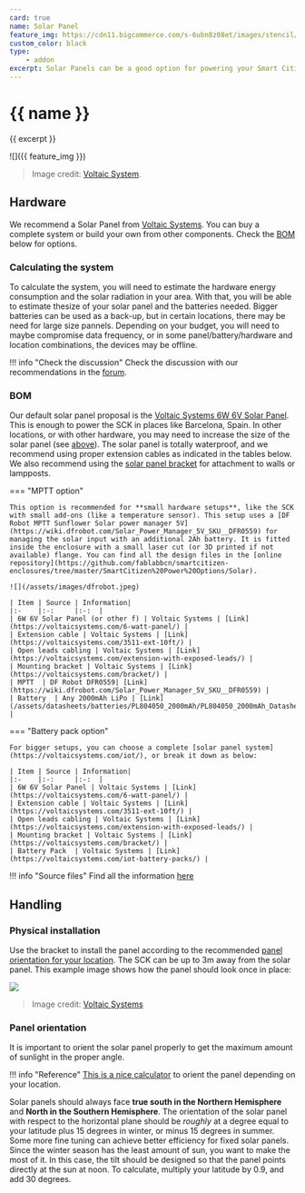 ```yaml
---
card: true
name: Solar Panel
feature_img: https://cdn11.bigcommerce.com/s-6ubn8z08et/images/stencil/500x659/products/185/1049/Bracket_Pole_Mount-6_Watt_Panel__96828.1583444808.jpg
custom_color: black
type:
    - addon
excerpt: Solar Panels can be a good option for powering your Smart Citizen Kit or Station.
---
```


# {{ name }}

{{ excerpt }}

![]({{ feature_img }})
> Image credit: [Voltaic System](https://voltaicsystems.com/6-watt-panel/).

## Hardware

We recommend a Solar Panel from [Voltaic Systems](https://voltaicsystems.com/). You can buy a complete system or build your own from other components. Check the [BOM](#bom) below for options.

### Calculating the system

To calculate the system, you will need to estimate the hardware energy consumption and the solar radiation in your area. With that, you will be able to estimate thesize of your solar panel and the batteries needed. Bigger batteries can be used as a back-up, but in certain locations, there may be need for large size pannels. Depending on your budget, you will need to maybe compromise data frequency, or in some panel/battery/hardware and location combinations, the devices may be offline.

!!! info "Check the discussion"
    Check the discussion with our recommendations in the [forum](https://forum.smartcitizen.me/t/solar-panel-estimations/1805).

### BOM

Our default solar panel proposal is the [Voltaic Systems 6W 6V Solar Panel](https://voltaicsystems.com/6-watt-panel/). This is enough to power the SCK in places like Barcelona, Spain. In other locations, or with other hardware, you may need to increase the size of the solar panel (see [above](#calculating-the-system)). The solar panel is totally waterproof, and we recommend using proper extension cables as indicated in the tables below. We also recommend using the [solar panel bracket](https://voltaicsystems.com/bracket/) for attachment to walls or lampposts.

=== "MPTT option"

    This option is recommended for **small hardware setups**, like the SCK with small add-ons (like a temperature sensor). This setup uses a [DF Robot MPTT Sunflower Solar power manager 5V](https://wiki.dfrobot.com/Solar_Power_Manager_5V_SKU__DFR0559) for managing the solar input with an additional 2Ah battery. It is fitted inside the enclosure with a small laser cut (or 3D printed if not available) flange. You can find all the design files in the [online repository](https://github.com/fablabbcn/smartcitizen-enclosures/tree/master/SmartCitizen%20Power%20Options/Solar).

    ![](/assets/images/dfrobot.jpeg)

    | Item | Source | Information|
    |:-    |:-:     |:-:  |
    | 6W 6V Solar Panel (or other f) | Voltaic Systems | [Link](https://voltaicsystems.com/6-watt-panel/) |
    | Extension cable | Voltaic Systems | [Link](https://voltaicsystems.com/3511-ext-10ft/) |
    | Open leads cabling | Voltaic Systems | [Link](https://voltaicsystems.com/extension-with-exposed-leads/) |
    | Mounting bracket | Voltaic Systems | [Link](https://voltaicsystems.com/bracket/) |
    | MPTT  | DF Robot DFR0559| [Link](https://wiki.dfrobot.com/Solar_Power_Manager_5V_SKU__DFR0559) |
    | Battery  | Any 2000mAh LiPo | [Link](/assets/datasheets/batteries/PL804050_2000mAh/PL804050_2000mAh_Datasheet.pdf) |
=== "Battery pack option"

    For bigger setups, you can choose a complete [solar panel system](https://voltaicsystems.com/iot/), or break it down as below:

    | Item | Source | Information|
    |:-    |:-:     |:-:  |
    | 6W 6V Solar Panel | Voltaic Systems | [Link](https://voltaicsystems.com/6-watt-panel/) |
    | Extension cable | Voltaic Systems | [Link](https://voltaicsystems.com/3511-ext-10ft/) |
    | Open leads cabling | Voltaic Systems | [Link](https://voltaicsystems.com/extension-with-exposed-leads/) |
    | Mounting bracket | Voltaic Systems | [Link](https://voltaicsystems.com/bracket/) |
    | Battery Pack  | Voltaic Systems | [Link](https://voltaicsystems.com/iot-battery-packs/) |

!!! info "Source files"
    Find all the information [here](https://github.com/fablabbcn/smartcitizen-enclosures/tree/master/SmartCitizen%20Power%20Options#solar-panel)

## Handling

### Physical installation

Use the bracket to install the panel according to the recommended [panel orientation for your location](#panel-orientation). The SCK can be up to 3m away from the solar panel. This example image shows how the panel should look once in place:

![](https://cdn11.bigcommerce.com/s-6ubn8z08et/images/stencil/500x659/products/185/1049/Bracket_Pole_Mount-6_Watt_Panel__96828.1583444808.jpg)
> Image credit: [Voltaic Systems](https://voltaicsystems.com)

### Panel orientation

It is important to orient the solar panel properly to get the maximum amount of sunlight in the proper angle.

!!! info "Reference"
    [This is a nice calculator](http://www.solarelectricityhandbook.com/solar-angle-calculator.html) to orient the panel depending on your location.

Solar panels should always face **true south in the Northern Hemisphere** and **North in the Southern Hemisphere**. The orientation of the solar panel with respect to the horizontal plane should be _roughly_ at a degree equal to your latitude plus 15 degrees in winter, or minus 15 degrees in summer. Some more fine tuning can achieve better efficiency for fixed solar panels. Since the winter season has the least amount of sun, you want to make the most of it. In this case, the tilt should be designed so that the panel points directly at the sun at noon. To calculate, multiply your latitude by 0.9, and add 30 degrees.
